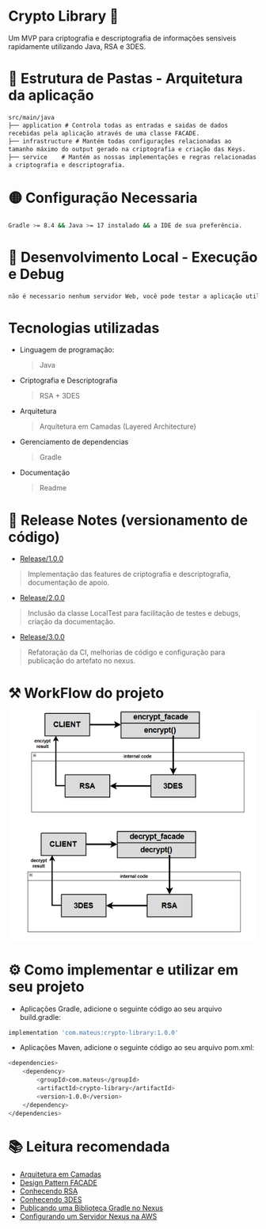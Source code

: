 # Crypto Library 🔐

Um MVP para criptografia e descriptografia de informações sensiveis rapidamente utilizando Java, RSA e 3DES.

# 📁 Estrutura de Pastas - Arquitetura da aplicação

    src/main/java
    ├── application # Controla todas as entradas e saidas de dados recebidas pela aplicação através de uma classe FACADE.
    ├── infrastructure # Mantém todas configurações relacionadas ao tamanho máximo do output gerado na criptografia e criação das Keys.   
    ├── service    # Mantém as nossas implementações e regras relacionadas a criptografia e descriptografia.

# 🟡 Configuração Necessaria

```sh
Gradle >= 8.4 && Java >= 17 instalado && a IDE de sua preferência.
```

# 🔵 Desenvolvimento Local - Execução e Debug

```sh
não é necessario nenhum servidor Web, você pode testar a aplicação utilizando a classe LocalTest.java
```

# Tecnologias utilizadas

- Linguagem de programação:
  > Java
- Criptografia e Descriptografia
  > RSA + 3DES
- Arquitetura
  > Arquitetura em Camadas (Layered Architecture)
- Gerenciamento de dependencias
  > Gradle
- Documentação
  > Readme
  
# 📄 Release Notes (versionamento de código)
- [Release/1.0.0](https://github.com/cunhaDev/crypto-library/tree/Release/1.0.0)
> Implementação das features de criptografia e descriptografia, documentação de apoio.
- [Release/2.0.0](https://github.com/cunhaDev/crypto-library/tree/Release/2.0.0)
> Inclusão da classe LocalTest para facilitação de testes e debugs, criação da documentação.
- [Release/3.0.0](https://github.com/cunhaDev/crypto-library/tree/Release/3.0.0)
> Refatoração da CI, melhorias de código e configuração para publicação do artefato no nexus.

# ⚒️ WorkFlow do projeto
![img.png](img.png)

# ⚙️ Como implementar e utilizar em seu projeto
- Aplicações Gradle, adicione o seguinte código ao seu arquivo build.gradle:
```sh
implementation 'com.mateus:crypto-library:1.0.0'
```
- Aplicações Maven, adicione o seguinte código ao seu arquivo pom.xml:
```sh
<dependencies>
    <dependency>
        <groupId>com.mateus</groupId>
        <artifactId>crypto-library</artifactId>
        <version>1.0.0</version>
    </dependency>
</dependencies>

```

# 📚 Leitura recomendada
- [Arquitetura em Camadas](https://escolalbk.com.br/glossario/o-que-e-layered-architecture-arquitetura-em-camadas/)
- [Design Pattern FACADE](https://refactoring.guru/pt-br/design-patterns/facade)
- [Conhecendo RSA](https://www.baeldung.com/java-rsa)
- [Conhecendo 3DES](https://www.baeldung.com/java-3des)
- [Publicando uma Biblioteca Gradle no Nexus](https://medium.com/@simionrazvan/how-to-create-a-gradle-library-and-publish-it-on-nexus-34be19b520aa)
- [Configurando um Servidor Nexus na AWS](https://dev.to/otobong_edoho_7796fec1f41/how-to-publish-a-java-artifact-built-with-gradle-to-a-nexus-repository-part-1-17p6)
